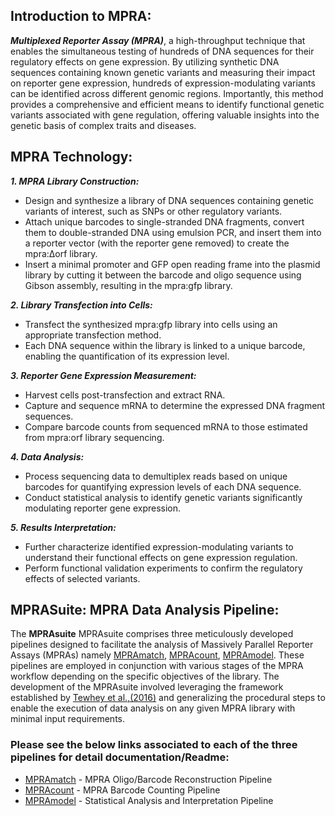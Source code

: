 ## Introduction to MPRA:

**_Multiplexed Reporter Assay (MPRA)_**, a high-throughput technique that enables the simultaneous testing of hundreds of DNA sequences for their regulatory effects on gene expression. By utilizing synthetic DNA sequences containing known genetic variants and measuring their impact on reporter gene expression, hundreds of expression-modulating variants can be identified across different genomic regions. Importantly, this method provides a comprehensive and efficient means to identify functional genetic variants associated with gene regulation, offering valuable insights into the genetic basis of complex traits and diseases. 

## MPRA Technology:

**_1. MPRA Library Construction:_**
* Design and synthesize a library of DNA sequences containing genetic variants of interest, such as SNPs or other regulatory variants.
* Attach unique barcodes to single-stranded DNA fragments, convert them to double-stranded DNA using emulsion PCR, and insert them into a reporter vector (with the reporter gene removed) to create the mpra:Δorf library.
* Insert a minimal promoter and GFP open reading frame into the plasmid library by cutting it between the barcode and oligo sequence using Gibson assembly, resulting in the mpra:gfp library.

**_2. Library Transfection into Cells:_**
* Transfect the synthesized mpra:gfp library into cells using an appropriate transfection method.
* Each DNA sequence within the library is linked to a unique barcode, enabling the quantification of its expression level.

**_3. Reporter Gene Expression Measurement:_**
* Harvest cells post-transfection and extract RNA.
* Capture and sequence mRNA to determine the expressed DNA fragment sequences.
* Compare barcode counts from sequenced mRNA to those estimated from mpra:orf library sequencing.

**_4. Data Analysis:_**
* Process sequencing data to demultiplex reads based on unique barcodes for quantifying expression levels of each DNA sequence.
* Conduct statistical analysis to identify genetic variants significantly modulating reporter gene expression.

**_5. Results Interpretation:_**
* Further characterize identified expression-modulating variants to understand their functional effects on gene expression regulation.
* Perform functional validation experiments to confirm the regulatory effects of selected variants.

## MPRASuite: MPRA Data Analysis Pipeline:

The **MPRAsuite** MPRAsuite comprises three meticulously developed pipelines designed to facilitate the analysis of Massively Parallel Reporter Assays (MPRAs) namely [MPRAmatch](./MPRAmatch), [MPRAcount](./MPRAcount), [MPRAmodel](./MPRAmodel). These pipelines are employed in conjunction with various stages of the MPRA workflow depending on the specific objectives of the library. The development of the MPRAsuite involved leveraging the framework established by [Tewhey et al.,(2016)](https://www.cell.com/fulltext/S0092-8674(16)30421-4) and generalizing the procedural steps to enable the execution of data analysis on any given MPRA library with minimal input requirements.

### Please see the below links associated to each of the three pipelines for detail documentation/Readme:

* [MPRAmatch](./MPRAmatch/README.md) - MPRA Oligo/Barcode Reconstruction Pipeline
* [MPRAcount](./MPRAcount/README.md) - MPRA Barcode Counting Pipeline
* [MPRAmodel](./MPRAmodel/README.md) - Statistical Analysis and Interpretation Pipeline

